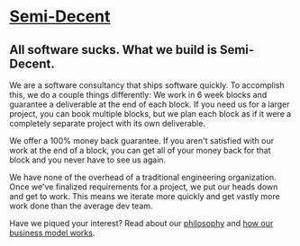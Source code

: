 # [Semi-Decent](https://www.semidecent.com/)
## All software sucks. What we build is Semi-Decent.
We are a software consultancy that ships software quickly.
To accomplish this, we do a couple things differently:
We work in 6 week blocks and guarantee a deliverable at the end of each block. If you need us for a larger project, you can book multiple blocks, but we plan each block as if it were a completely separate project with its own deliverable.

We offer a 100% money back guarantee. If you aren't satisfied with our work at the end of a block, you can get all of your money back for that block and you never have to see us again.

We have none of the overhead of a traditional engineering organization. Once we've finalized requirements for a project, we put our heads down and get to work. This means we iterate more quickly and get vastly more work done than the average dev team.

Have we piqued your interest? Read about our [philosophy](https://www.semidecent.com/philosophy) and [how our business model works](https://www.semidecent.com/how-it-works).
